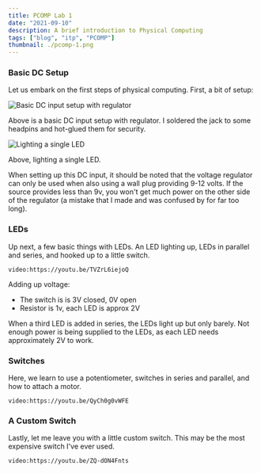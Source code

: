 ```yaml
---
title: PCOMP Lab 1
date: "2021-09-10"
description: A brief introduction to Physical Computing
tags: ["blog", "itp", "PCOMP"]
thumbnail: ./pcomp-1.png
---
```


### Basic DC Setup

Let us embark on the first steps of physical computing. First, a bit of setup:

![Basic DC input setup with regulator](https://firebasestorage.googleapis.com/v0/b/sketch-blog-857c6.appspot.com/o/pcomp-1%2Fdc-input.jpeg?alt=media&token=fd645da4-775f-4863-9cd8-35e7c44a18f2)

Above is a basic DC input setup with regulator. I soldered the jack to some headpins and hot-glued them for security.

![Lighting a single LED](https://firebasestorage.googleapis.com/v0/b/sketch-blog-857c6.appspot.com/o/pcomp-1%2Fsingle-led-1.jpeg?alt=media&token=ea4d0584-f15c-4fd4-ab90-ab30f44342f6)

Above, lighting a single LED.

When setting up this DC input, it should be noted that the voltage regulator can only be used when also using a wall plug providing 9-12 volts. If the source provides less than 9v, you won't get much power on the other side of the regulator (a mistake that I made and was confused by for far too long).

### LEDs

Up next, a few basic things with LEDs. An LED lighting up, LEDs in parallel and series, and hooked up to a little switch.

`video:https://youtu.be/TVZrL6iejoQ`

Adding up voltage:

- The switch is is 3V closed, 0V open
- Resistor is 1v, each LED is approx 2V

When a third LED is added in series, the LEDs light up but only barely. Not enough power is being supplied to the LEDs, as each LED needs approximately 2V to work.

### Switches

Here, we learn to use a potentiometer, switches in series and parallel, and how to attach a motor.

`video:https://youtu.be/QyCh0g0vWFE`

### A Custom Switch

Lastly, let me leave you with a little custom switch. This may be the most expensive switch I've ever used.

`video:https://youtu.be/ZQ-dON4Fnts`
